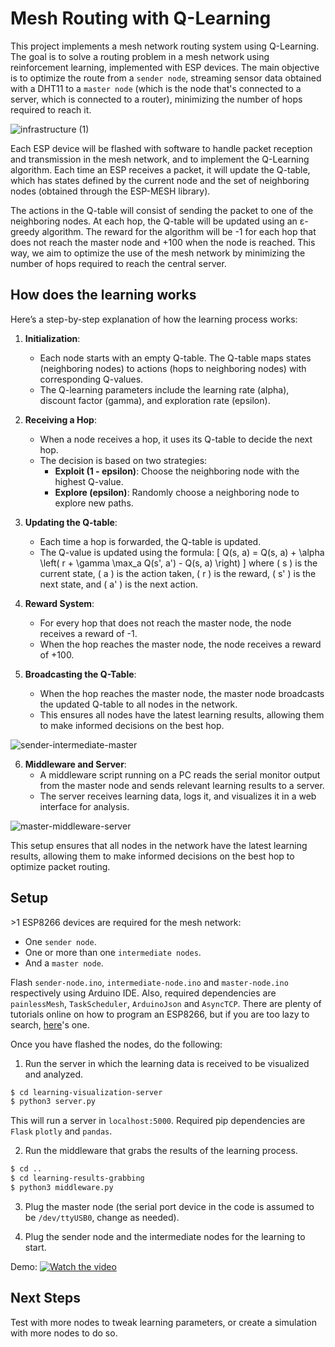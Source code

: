 # Mesh Routing with Q-Learning

This project implements a mesh network routing system using Q-Learning. The goal is to solve a routing problem in a mesh network using reinforcement learning, implemented with ESP devices. The main objective is to optimize the route from a `sender node`, streaming sensor data obtained with a DHT11 to a `master node` (which is the node that's connected to a server, which is connected to a router), minimizing the number of hops required to reach it.

![infrastructure (1)](https://github.com/user-attachments/assets/3d4fac86-66f3-4d0a-aa06-6f3a00470c4f)

Each ESP device will be flashed with software to handle packet reception and transmission in the mesh network, and to implement the Q-Learning algorithm. Each time an ESP receives a packet, it will update the Q-table, which has states defined by the current node and the set of neighboring nodes (obtained through the ESP-MESH library).

The actions in the Q-table will consist of sending the packet to one of the neighboring nodes. At each hop, the Q-table will be updated using an ε-greedy algorithm. The reward for the algorithm will be -1 for each hop that does not reach the master node and +100 when the node is reached. This way, we aim to optimize the use of the mesh network by minimizing the number of hops required to reach the central server.

## How does the learning works

Here’s a step-by-step explanation of how the learning process works:

1. **Initialization**: 
   - Each node starts with an empty Q-table. The Q-table maps states (neighboring nodes) to actions (hops to neighboring nodes) with corresponding Q-values.
   - The Q-learning parameters include the learning rate (alpha), discount factor (gamma), and exploration rate (epsilon).

2. **Receiving a Hop**: 
   - When a node receives a hop, it uses its Q-table to decide the next hop.
   - The decision is based on two strategies:
     - **Exploit (1 - epsilon)**: Choose the neighboring node with the highest Q-value.
     - **Explore (epsilon)**: Randomly choose a neighboring node to explore new paths.

3. **Updating the Q-table**: 
   - Each time a hop is forwarded, the Q-table is updated.
   - The Q-value is updated using the formula: 
     \[
     Q(s, a) = Q(s, a) + \alpha \left( r + \gamma \max_a Q(s', a') - Q(s, a) \right)
     \]
     where \( s \) is the current state, \( a \) is the action taken, \( r \) is the reward, \( s' \) is the next state, and \( a' \) is the next action.

4. **Reward System**: 
   - For every hop that does not reach the master node, the node receives a reward of -1.
   - When the hop reaches the master node, the node receives a reward of +100.

5. **Broadcasting the Q-Table**:
   - When the hop reaches the master node, the master node broadcasts the updated Q-table to all nodes in the network.
   - This ensures all nodes have the latest learning results, allowing them to make informed decisions on the best hop.

![sender-intermediate-master](https://github.com/user-attachments/assets/af65e433-a2b9-45f8-bbc7-f9211c1d41ca)

6. **Middleware and Server**:
   - A middleware script running on a PC reads the serial monitor output from the master node and sends relevant learning results to a server.
   - The server receives learning data, logs it, and visualizes it in a web interface for analysis.

![master-middleware-server](https://github.com/user-attachments/assets/2738826d-d479-40a9-b36d-fa9a73e2d3a7)

This setup ensures that all nodes in the network have the latest learning results, allowing them to make informed decisions on the best hop to optimize packet routing.

## Setup

\>1 ESP8266 devices are required for the mesh network:
 - One `sender node`.
 - One or more than one `intermediate nodes`.
 - And a `master node`.

Flash `sender-node.ino`, `intermediate-node.ino` and `master-node.ino` respectively using Arduino IDE. Also, required dependencies are `painlessMesh`, `TaskScheduler`, `ArduinoJson` and `AsyncTCP`.
There are plenty of tutorials online on how to program an ESP8266, but if you are too lazy to search, [here](https://www.youtube.com/watch?v=lQm3YKkXPNc)'s one.

Once you have flashed the nodes, do the following:

1. Run the server in which the learning data is received to be visualized and analyzed.
```bash
$ cd learning-visualization-server
$ python3 server.py
```
This will run a server in `localhost:5000`. Required pip dependencies are `Flask` `plotly` and `pandas`.

2. Run the middleware that grabs the results of the learning process.
```bash
$ cd ..
$ cd learning-results-grabbing
$ python3 middleware.py
```

3. Plug the master node (the serial port device in the code is assumed to be `/dev/ttyUSB0`, change as needed).

4. Plug the sender node and the intermediate nodes for the learning to start.

Demo:
[![Watch the video](https://raw.githubusercontent.com/FrancoBre/q-mesh-routing/master/assets/thumbnail.jpeg)](https://youtu.be/WYOyJp7k9bQ)


## Next Steps

Test with more nodes to tweak learning parameters, or create a simulation with more nodes to do so.
